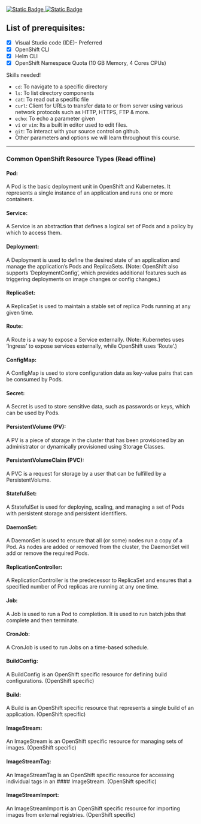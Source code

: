 [![Static Badge](https://img.shields.io/badge/RedHat-OpenShift-maroon?style=flat&logo=Redhat&logoSize=auto)
](https://docs.redhat.com/en/documentation/openshift_container_platform/4.19)   [![Static Badge](https://img.shields.io/badge/Kubernetes-black?style=flat&logo=Kubernetes&logoSize=auto)
](https://kubernetes.io/docs/home/)

## List of prerequisites:
- [x] Visual Studio code (IDE)- Preferred
- [x] OpenShift CLI 
- [x] Helm CLI
- [x] OpenShift Namespace Quota (10 GB Memory, 4 Cores CPUs)

Skills needed!
  - `cd`: To navigate to a specific directory
  - `ls`: To list directory components
  - `cat`: To read out a specific file
  - `curl`: Client for URLs to transfer data to or from server using various network protocols such as HTTP, HTTPS, FTP & more.
  - `echo`: To echo a parameter given
  - `vi` or `vim`: Its a built in editor used to edit files.
  - `git`: To interact with your source control on github.
  - Other parameters and options we will learn throughout this course. 

---

### Common OpenShift Resource Types (Read offline)

#### Pod:
A Pod is the basic deployment unit in OpenShift and Kubernetes. It represents a single instance of an application and runs one or more containers.

#### Service:
A Service is an abstraction that defines a logical set of Pods and a policy by which to access them.

#### Deployment:
A Deployment is used to define the desired state of an application and manage the application’s Pods and ReplicaSets.
(Note: OpenShift also supports ‘DeploymentConfig’, which provides additional features such as triggering deployments on image changes or config changes.)

#### ReplicaSet:
A ReplicaSet is used to maintain a stable set of replica Pods running at any given time.

#### Route:
A Route is a way to expose a Service externally.
(Note: Kubernetes uses ‘Ingress’ to expose services externally, while OpenShift uses ‘Route’.)

#### ConfigMap:
A ConfigMap is used to store configuration data as key-value pairs that can be consumed by Pods.

#### Secret:
A Secret is used to store sensitive data, such as passwords or keys, which can be used by Pods.

#### PersistentVolume (PV):
A PV is a piece of storage in the cluster that has been provisioned by an administrator or dynamically provisioned using Storage Classes.

#### PersistentVolumeClaim (PVC):
A PVC is a request for storage by a user that can be fulfilled by a PersistentVolume.

#### StatefulSet:
A StatefulSet is used for deploying, scaling, and managing a set of Pods with persistent storage and persistent identifiers.

#### DaemonSet:
A DaemonSet is used to ensure that all (or some) nodes run a copy of a Pod. As nodes are added or removed from the cluster, the DaemonSet will add or remove the required Pods.

#### ReplicationController:
A ReplicationController is the predecessor to ReplicaSet and ensures that a specified number of Pod replicas are running at any one time.

#### Job:
A Job is used to run a Pod to completion. It is used to run batch jobs that complete and then terminate.

#### CronJob:
A CronJob is used to run Jobs on a time-based schedule.

#### BuildConfig:
A BuildConfig is an OpenShift specific resource for defining build configurations. (OpenShift specific)

#### Build:
A Build is an OpenShift specific resource that represents a single build of an application. (OpenShift specific)

#### ImageStream:
An ImageStream is an OpenShift specific resource for managing sets of images. (OpenShift specific)

#### ImageStreamTag:
An ImageStreamTag is an OpenShift specific resource for accessing individual tags in an #### ImageStream. (OpenShift specific)

#### ImageStreamImport:
An ImageStreamImport is an OpenShift specific resource for importing images from external registries. (OpenShift specific)



